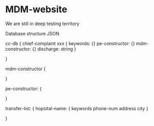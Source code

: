 # MDM-website
We are still in deep testing territory


Database structure 
JSON

cc-db
{
    chief-complaint xxx {
        keywords: {}
        pe-constructor: {}
        mdm-constructor: {}
        discharge: string
    }


}

mdm-constructor
{

}

pe-constructor: 
{

}

transfer-list:
{
    hopsital-name: {
        keywords
        phone-num
        address
        city
    }
    
}
